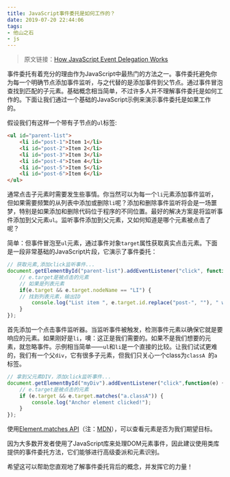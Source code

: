 ```yaml
---
title: JavaScript事件委托是如何工作的？
date: 2019-07-20 22:44:06
tags:
- 他山之石
- js
---
```


> 原文链接：[How JavaScript Event Delegation Works](https://davidwalsh.name/event-delegate)

事件委托有着充分的理由作为JavaScript中最热门的方法之一。事件委托避免你为每一个明确节点添加事件监听，与之代替的是添加事件到父节点。通过事件冒泡查找到匹配的子元素。基础概念相当简单，不过许多人并不理解事件委托是如何工作的。下面让我们通过一个基础的JavaScript示例来演示事件委托是如果工作的。

假设我们有这样一个带有子节点的`ul`标签:

``` html
<ul id="parent-list">
    <li id="post-1">Item 1</li>
    <li id="post-2">Item 2</li>
    <li id="post-3">Item 3</li>
    <li id="post-4">Item 4</li>
    <li id="post-5">Item 5</li>
    <li id="post-6">Item 6</li>
</ul>
```

通常点击子元素时需要发生些事情。你当然可以为每一个`li`元素添加事件监听，但如果需要频繁的从列表中添加或删除`li`呢？添加和删除事件监听将会是一场噩梦，特别是如果添加和删除代码位于程序的不同位置。最好的解决方案是将监听事件添加到父元素`ul`。监听事件添加到父元素，又如何知道是哪个元素被点击了呢？

简单：但事件冒泡至`ul`元素，通过事件对象`target`属性获取真实点击元素。下面是一段非常基础的JavaScript片段，它演示了事件委托：

``` js
// 获取元素,添加click监听事件...
document.getElementById("parent-list").addEventListener("click", function(e) {
    // e.target是被点击的元素
    // 如果是列表元素
    if(e.target && e.target.nodeName == "LI") {
	// 找到列表元素，输出ID
	    console.log("List item ", e.target.id.replace("post-", ""), " was clicked!");
    }
});
```

首先添加一个点击事件监听器。当监听事件被触发，检测事件元素以确保它就是要响应的元素。如果刚好是`li`，噢：这正是我们需要的。如果不是我们想要的元素，就忽略事件。示例相当简单——`ul`和`li`是一个直接的比较。让我们试试更难的，我们有一个父`div`，它有很多子元素，但我们只关心一个class为`classA `的`a`标签。

``` js
// 拿到父元素DIV，添加click监听事件...
document.getElementById("myDiv").addEventListener("click",function(e) {
    // e.target是被点击的元素
    if (e.target && e.target.matches("a.classA")) {
        console.log("Anchor element clicked!");
    }
});
```

使用[Element.matches API](https://davidwalsh.name/element-matches-selector)（注：[MDN](https://developer.mozilla.org/zh-CN/docs/Web/API/Element/matches)），可以查看元素是否为我们期望目标。

因为大多数开发者使用了JavaScript库来处理DOM元素事件，因此建议使用类库提供的事件委托方法，它们能够进行高级委派和元素识别。

希望这可以帮助您直观地了解事件委托背后的概念，并发挥它的力量！
